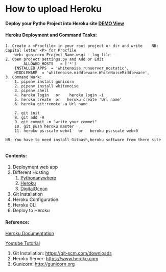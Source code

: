 # How to upload Heroku

#### Deploy your Pytho Project into Heroku site [DEMO View](https://aqueous-basin-57981.herokuapp.com/)

#### Heroku Deployment and Command Tasks:
```
1. Create a <Procfile> in your root project or dir and write 	NB: Capital letter <P> for Procfile
   	web: gunicorn Project_Name.wsgi --log-file -
2. Open project settings.py and Add or Edit
        ALLOWED_HOSTS 	= ['*']
	INSTALLED_APPS 	= 'whitenoise.runserver_nostatic',
	MIDDLEWARE	= 'whitenoise.middleware.WhiteNoiseMiddleware',
3. Command Work:	
	1. pipenv install gunicorn
 	2. pipenv install whitenoise
 	3. pipenv shell
 	4. heroku login   or	heroku login -i
 	5. heroku create  or   heroku create 'Url name'
 	6. heroku git:remote -a Url_name

	7. git init
	8. git add -A
	9. git commit -m "write your commet"
 	10. git push heroku master
	11. heroku ps:scale web=1   or	 heroku ps:scale web=0
	
NB: You have to need install Gitbash,heroku software from there site
    
```

#### Contents:
1. Deployment web app
2. Different Hosting
    1. [Pythonanywhere](https://www.pythonanywhere.com)
    2. [Heroku](https://www.heroku.com)
    3. [DigitalOcean](https://www.digitalocean.com)
1. Git Installation
2. Heroku Configuration
3. Heroku CLI
4. Deploy to Heroku

#### Reference:
[Heroku Documentation](https://devcenter.heroku.com/articles/getting-started-with-python)

[Youtube Tutorial](https://www.youtube.com/watch?v=vZTFEwfkTe8&list=PLlMOodDAsO4ytqbGWRIs34fs_bIKG9lXg&index=7)
1. Git Installation: https://git-scm.com/downloads
2. Heroku Server: https://www.heroku.com
3. Gunicorn: http://gunicorn.org

